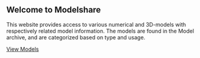 ## Welcome to Modelshare

<div class="jumbotron">
<p>
This website provides access to various numerical and 3D-models with 
respectively related model information. The models are found in the Model 
archive, and are categorized based on type and usage.
</p>
<p><a class="button" href="/archive?item=models" role="button">View Models</a></p>
</div>

